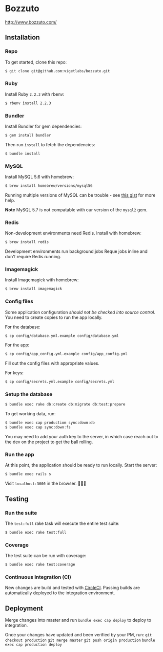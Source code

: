 # Bozzuto

http://www.bozzuto.com/

## Installation

### Repo

To get started, clone this repo:

```bash
$ git clone git@github.com:vigetlabs/bozzuto.git
```

### Ruby

Install Ruby `2.2.3` with rbenv:

```bash
$ rbenv install 2.2.3
```

### Bundler

Install Bundler for gem dependencies:

```bash
$ gem install bundler
```

Then run `install` to fetch the dependencies:

```bash
$ bundle install
```

### MySQL

Install MySQL 5.6 with homebrew:

```bash
$ brew install homebrew/versions/mysql56
```

Running multiple versions of MySQL can be trouble - see [this gist](https://gist.github.com/Fosome/d382be55d19ff3f79921) for more help.

**Note** MySQL 5.7 is not compatable with our version of the `mysql2` gem.

### Redis

Non-development environments need Redis.  Install with homebrew:

```bash
$ brew install redis
```

Development environments run background jobs Reque jobs inline and don't require Redis running.

### Imagemagick

Install Imagemagick with homebrew:

```bash
$ brew install imagemagick
```

### Config files

Some application configuration _should not be checked into source control_. You need to create copies to run the app locally.

For the database:

```bash
$ cp config/database.yml.example config/database.yml
```

For the app:

```bash
$ cp config/app_config.yml.example config/app_config.yml
```

Fill out the config files with appropriate values.

For keys:

```bash
$ cp config/secrets.yml.example config/secrets.yml
```

### Setup the database

```bash
$ bundle exec rake db:create db:migrate db:test:prepare
```

To get working data, run:

```bash
$ bundle exec cap production sync:down:db
$ bundle exec cap sync:down:fs
```

You may need to add your auth key to the server, in which case reach out to the dev on the project to get the ball rolling.

### Run the app

At this point, the application should be ready to run locally.  Start the server:

```bash
$ bundle exec rails s
```

Visit `localhost:3000` in the browser. 🚀🚀🚀

## Testing

### Run the suite

The `test:full` rake task will execute the entire test suite:

```bash
$ bundle exec rake test:full
```

### Coverage

The test suite can be run with coverage:

```bash
$ bundle exec rake test:coverage
```

### Continuous integration (CI)

New changes are build and tested with [CircleCI](https://circleci.com/). Passing builds are automatically deployed to the integration environment.

## Deployment

Merge changes into master and run `bundle exec cap deploy` to deploy to integration.

Once your changes have updated and been verified by your PM, run:
`git checkout production`
`git merge master`
`git push origin production`
`bundle exec cap production deploy`

